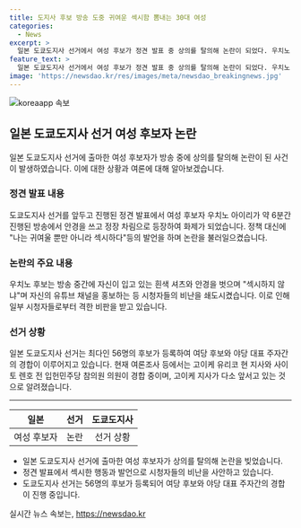 ```yaml
---
title: 도지사 후보 방송 도중 귀여운 섹시함 뽐내는 30대 여성
categories:
  - News
excerpt: >
  일본 도쿄도지사 선거에서 여성 후보가 정견 발표 중 상의를 탈의해 논란이 되었다. 우치노 아이리 후보는 귀엽고 섹시한 이미지를 강조하며 화제가 되었는데, 방송 중간에 상의를 벗고 유튜브 채널을 홍보하며 시청자들의 비난을 샀다. 이에 대한 격한 반응과 함께 다가올 선거에 대한 정보도 소개되었다. (총 148자)
feature_text: >
  일본 도쿄도지사 선거에서 여성 후보가 정견 발표 중 상의를 탈의해 논란이 되었다. 우치노 아이리 후보는 귀엽고 섹시한 이미지를 강조하며 화제가 되었는데, 방송 중간에 상의를 벗고 유튜브 채널을 홍보하며 시청자들의 비난을 샀다. 이에 대한 격한 반응과 함께 다가올 선거에 대한 정보도 소개되었다. (총 148자)
image: 'https://newsdao.kr/res/images/meta/newsdao_breakingnews.jpg'
---
```


<p><img src="https://newsdao.kr/res/images/meta/newsdao_breakingnews.jpg" alt="koreaapp 속보" /></p>

<h2 data-ke-size="size26">일본 도쿄도지사 선거 여성 후보자 논란</h2>

<p data-ke-size="size16">일본 도쿄도지사 선거에 출마한 여성 후보자가 방송 중에 상의를 탈의해 논란이 된 사건이 발생하였습니다. 이에 대한 상황과 여론에 대해 알아보겠습니다.</p>

<h3><b>정견 발표 내용</b></h3>

<p data-ke-size="size16">도쿄도지사 선거를 앞두고 진행된 정견 발표에서 여성 후보자 우치노 아이리가 약 6분간 진행된 방송에서 안경을 쓰고 정장 차림으로 등장하여 화제가 되었습니다. 정책 대신에 "나는 귀여울 뿐만 아니라 섹시하다"등의 발언을 하며 논란을 불러일으켰습니다.</p>

<h3><b>논란의 주요 내용</b></h3>

<p data-ke-size="size16">우치노 후보는 방송 중간에 자신이 입고 있는 흰색 셔츠와 안경을 벗으며 "섹시하지 않냐"며 자신의 유튜브 채널을 홍보하는 등 시청자들의 비난을 쇄도시켰습니다. 이로 인해 일부 시청자들로부터 격한 비판을 받고 있습니다.</p>

<h3><b>선거 상황</b></h3>

<p data-ke-size="size16">일본 도쿄도지사 선거는 최다인 56명의 후보가 등록하여 여당 후보와 야당 대표 주자간의 경합이 이루어지고 있습니다. 현재 여론조사 등에서는 고이케 유리코 현 지사와 사이토 렌호 전 입헌민주당 참의원 의원이 경합 중이며, 고이케 지사가 다소 앞서고 있는 것으로 알려졌습니다.</p>

<hr>

<table>
  <thead>
    <tr>
      <th style="text-align: center;">일본</th>
      <th style="text-align: center;">선거</th>
      <th style="text-align: center;">도쿄도지사</th>
    </tr>
  </thead>
  <tbody>
    <tr>
      <td style="text-align: center;">여성 후보자</td>
      <td style="text-align: center;">논란</td>
      <td style="text-align: center;">선거 상황</td>
    </tr>
  </tbody>
</table>

<ul>
  <li>일본 도쿄도지사 선거에 출마한 여성 후보자가 상의를 탈의해 논란을 빚었습니다.</li>
  <li>정견 발표에서 섹시한 행동과 발언으로 시청자들의 비난을 사안하고 있습니다.</li>
  <li>도쿄도지사 선거는 56명의 후보가 등록되어 여당 후보와 야당 대표 주자간의 경합이 진행 중입니다.</li>
</ul>
실시간 뉴스 속보는, <a href="https://newsdao.kr" rel="dofollow">https://newsdao.kr</a>


